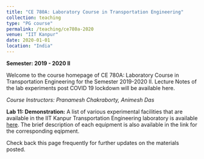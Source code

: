 ```yaml
---
title: "CE 780A: Laboratory Course in Transportation Engineering"
collection: teaching
type: "PG course"
permalink: /teaching/ce780a-2020
venue: "IIT Kanpur"
date: 2020-01-01
location: "India"
---
```


**Semester: 2019 - 2020 II**

Welcome to the course homepage of CE 780A: Laboratory Course in Transportation Engineering for the Semester 2019-2020 II. Lecture Notes of the lab experiments post COVID 19 lockdown will be available here.

*Course Instructors: Pranamesh Chakraborty, Animesh Das*


**Lab 11: Demonstration:** A list of various experimental facilities that are available in the IIT Kanpur Transportation Engineering laboratory is available <a href="https://www.iitk.ac.in/transEL/tests_details/test.htm" target="_blank">here</a>. The brief description of each equipment is also available in the link for the corresponding eqipment.

Check back this page frequently for further updates on the materials posted.
